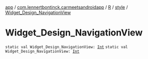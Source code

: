 [app](../../../index.md) / [com.lennertbontinck.carmeetsandroidapp](../../index.md) / [R](../index.md) / [style](index.md) / [Widget_Design_NavigationView](./-widget_-design_-navigation-view.md)

# Widget_Design_NavigationView

`static val Widget_Design_NavigationView: `[`Int`](https://kotlinlang.org/api/latest/jvm/stdlib/kotlin/-int/index.html)
`static val Widget_Design_NavigationView: `[`Int`](https://kotlinlang.org/api/latest/jvm/stdlib/kotlin/-int/index.html)